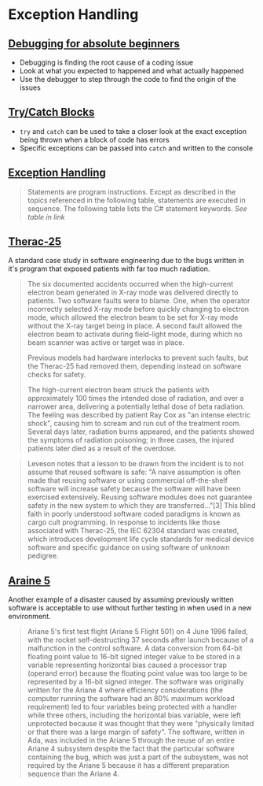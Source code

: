 # Exception Handling

## [Debugging for absolute beginners](https://docs.microsoft.com/en-us/visualstudio/debugger/debugging-absolute-beginners?view=vs-2019)

- Debugging is finding the root cause of a coding issue 
- Look at what you expected to happened and what actually happened
- Use the debugger to step through the code to find the origin of the issues 

## [Try/Catch Blocks](https://docs.microsoft.com/en-us/dotnet/standard/exceptions/how-to-use-the-try-catch-block-to-catch-exceptions)

- `try` and `catch` can be used to take a closer look at the exact exception being thrown when a block of code has errors
- Specific exceptions can be passed into `catch` and written to the console

## [Exception Handling](https://docs.microsoft.com/en-us/dotnet/csharp/language-reference/keywords/statement-keywords)

> Statements are program instructions. Except as described in the topics referenced in the following table, statements are executed in sequence. The following table lists the C# statement keywords. 
 *See table in link*

## [Therac-25](https://en.wikipedia.org/wiki/Therac-25)
A standard case study in software engineering due to the bugs written in it's program that exposed patients with far too much radiation.
>
> The six documented accidents occurred when the high-current electron beam generated in X-ray mode was delivered directly to patients. Two software faults were to blame. One, when the operator incorrectly selected X-ray mode before quickly changing to electron mode, which allowed the electron beam to be set for X-ray mode without the X-ray target being in place. A second fault allowed the electron beam to activate during field-light mode, during which no beam scanner was active or target was in place.
>
>Previous models had hardware interlocks to prevent such faults, but the Therac-25 had removed them, depending instead on software checks for safety.
>
> The high-current electron beam struck the patients with approximately 100 times the intended dose of radiation, and over a narrower area, delivering a potentially lethal dose of beta radiation. The feeling was described by patient Ray Cox as "an intense electric shock", causing him to scream and run out of the treatment room. Several days later, radiation burns appeared, and the patients showed the symptoms of radiation poisoning; in three cases, the injured patients later died as a result of the overdose.

> Leveson notes that a lesson to be drawn from the incident is to not assume that reused software is safe: "A naive assumption is often made that reusing software or using commercial off-the-shelf software will increase safety because the software will have been exercised extensively. Reusing software modules does not guarantee safety in the new system to which they are transferred..."[3] This blind faith in poorly understood software coded paradigms is known as cargo cult programming. In response to incidents like those associated with Therac-25, the IEC 62304 standard was created, which introduces development life cycle standards for medical device software and specific guidance on using software of unknown pedigree.


## [Araine 5](https://en.wikipedia.org/wiki/Ariane_5)
Another example of a disaster caused by assuming previously written software is acceptable to use without further testing in when used in a new environment. 

> Ariane 5's first test flight (Ariane 5 Flight 501) on 4 June 1996 failed, with the rocket self-destructing 37 seconds after launch because of a malfunction in the control software. A data conversion from 64-bit floating point value to 16-bit signed integer value to be stored in a variable representing horizontal bias caused a processor trap (operand error) because the floating point value was too large to be represented by a 16-bit signed integer. The software was originally written for the Ariane 4 where efficiency considerations (the computer running the software had an 80% maximum workload requirement) led to four variables being protected with a handler while three others, including the horizontal bias variable, were left unprotected because it was thought that they were "physically limited or that there was a large margin of safety". The software, written in Ada, was included in the Ariane 5 through the reuse of an entire Ariane 4 subsystem despite the fact that the particular software containing the bug, which was just a part of the subsystem, was not required by the Ariane 5 because it has a different preparation sequence than the Ariane 4.